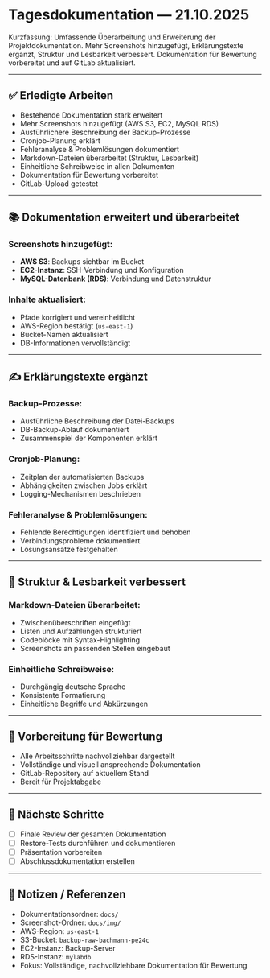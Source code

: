 # Tagesdokumentation — 21.10.2025

Kurzfassung: Umfassende Überarbeitung und Erweiterung der Projektdokumentation. Mehr Screenshots hinzugefügt, Erklärungstexte ergänzt, Struktur und Lesbarkeit verbessert. Dokumentation für Bewertung vorbereitet und auf GitLab aktualisiert.

---

## ✅ Erledigte Arbeiten

- Bestehende Dokumentation stark erweitert
- Mehr Screenshots hinzugefügt (AWS S3, EC2, MySQL RDS)
- Ausführlichere Beschreibung der Backup-Prozesse
- Cronjob-Planung erklärt
- Fehleranalyse & Problemlösungen dokumentiert
- Markdown-Dateien überarbeitet (Struktur, Lesbarkeit)
- Einheitliche Schreibweise in allen Dokumenten
- Dokumentation für Bewertung vorbereitet
- GitLab-Upload getestet

---

## 📚 Dokumentation erweitert und überarbeitet

### Screenshots hinzugefügt:

- **AWS S3**: Backups sichtbar im Bucket
- **EC2-Instanz**: SSH-Verbindung und Konfiguration
- **MySQL-Datenbank (RDS)**: Verbindung und Datenstruktur

### Inhalte aktualisiert:

- Pfade korrigiert und vereinheitlicht
- AWS-Region bestätigt (`us-east-1`)
- Bucket-Namen aktualisiert
- DB-Informationen vervollständigt

---

## ✍️ Erklärungstexte ergänzt

### Backup-Prozesse:

- Ausführliche Beschreibung der Datei-Backups
- DB-Backup-Ablauf dokumentiert
- Zusammenspiel der Komponenten erklärt

### Cronjob-Planung:

- Zeitplan der automatisierten Backups
- Abhängigkeiten zwischen Jobs erklärt
- Logging-Mechanismen beschrieben

### Fehleranalyse & Problemlösungen:

- Fehlende Berechtigungen identifiziert und behoben
- Verbindungsprobleme dokumentiert
- Lösungsansätze festgehalten

---

## 🎨 Struktur & Lesbarkeit verbessert

### Markdown-Dateien überarbeitet:

- Zwischenüberschriften eingefügt
- Listen und Aufzählungen strukturiert
- Codeblöcke mit Syntax-Highlighting
- Screenshots an passenden Stellen eingebaut

### Einheitliche Schreibweise:

- Durchgängig deutsche Sprache
- Konsistente Formatierung
- Einheitliche Begriffe und Abkürzungen

---

## 🎯 Vorbereitung für Bewertung

- Alle Arbeitsschritte nachvollziehbar dargestellt
- Vollständige und visuell ansprechende Dokumentation
- GitLab-Repository auf aktuellem Stand
- Bereit für Projektabgabe

---

## 🧭 Nächste Schritte

- [ ] Finale Review der gesamten Dokumentation
- [ ] Restore-Tests durchführen und dokumentieren
- [ ] Präsentation vorbereiten
- [ ] Abschlussdokumentation erstellen

---

## 🧾 Notizen / Referenzen

- Dokumentationsordner: `docs/`
- Screenshot-Ordner: `docs/img/`
- AWS-Region: `us-east-1`
- S3-Bucket: `backup-raw-bachmann-pe24c`
- EC2-Instanz: Backup-Server
- RDS-Instanz: `mylabdb`
- Fokus: Vollständige, nachvollziehbare Dokumentation für Bewertung
